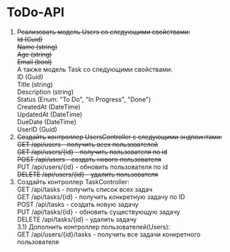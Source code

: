 # ToDo-API
1) ~~Реализовать модель Users со следующими свойствами:~~ <br />
  ~~Id (Guid)<br />~~
  ~~Name (string)<br />~~
  ~~Age (string)<br />~~
  ~~Email (bool)<br />~~
А также модель Task со следующими свойствами: <br />
  ID (Guid)<br />
  Title (string)<br />
  Description (string)<br />
  Status (Enum: "To Do", "In Progress", "Done")<br />
  CreatedAt (DateTime)<br />
  UpdatedAt (DateTime)<br />
  DueDate (DateTime)<br />
  UserID (Guid)<br />
2) ~~Создайть контроллер UsersController с следующими эндпоинтами:<br />~~
  ~~GET /api/users - получить всех пользователей<br />~~
  ~~GET /api/users/{id} - получить пользователя по id<br />~~
  ~~POST /api/users - создать нового пользователя<br />~~
  PUT /api/users/{id} - обновить пользователя по id<br />
  ~~DELETE /api/users/{id} - удалить пользователя<br />~~
3) Создайть контроллер TaskController:<br />
  GET /api/tasks - получить список всех задач<br />
  GET /api/tasks/{id} - получить конкретную задачу по ID<br />
  POST /api/tasks - создать новую задачу<br />
  PUT /api/tasks/{id} - обновить существующую задачу<br />
  DELETE /api/tasks/{id} - удалить задачу<br />
3.1) Дополнить контроллер пользователей(Users):<br />
  GET /api/users/{id}/tasks - получить все задачи конкретного пользователя

